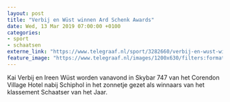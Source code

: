 ```yaml
---
layout: post
title: "Verbij en Wüst winnen Ard Schenk Awards"
date: Wed, 13 Mar 2019 07:00:00 +0100
categories: 
- sport 
- schaatsen 
externe_link: "https://www.telegraaf.nl/sport/3282660/verbij-en-wust-winnen-ard-schenk-awards"
feature_image: "https://www.telegraaf.nl/images/1200x630/filters:format(jpeg):quality(80)/cdn-kiosk-api.telegraaf.nl/bf0d91b2-4578-11e9-be63-02d1dbdc35d1.jpg"
---
```


<p class="intro">Kai Verbij en Ireen Wüst worden vanavond in Skybar 747 van het Corendon Village Hotel nabij Schiphol in het zonnetje gezet als winnaars van het klassement Schaatser van het Jaar.</p>
